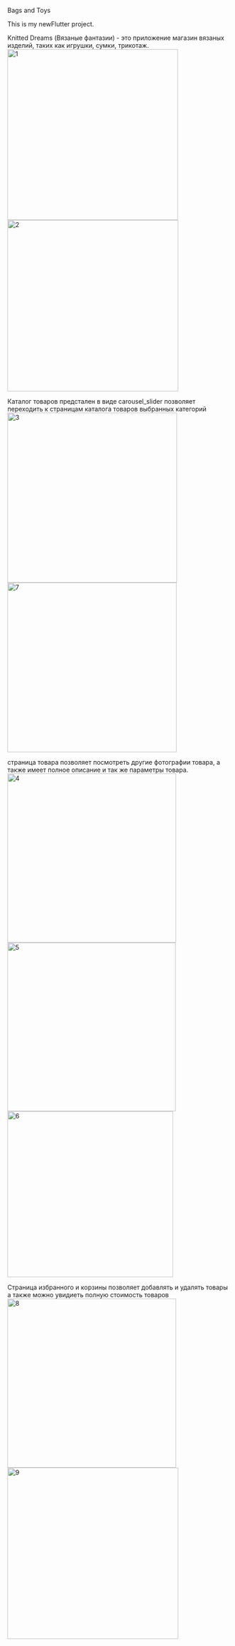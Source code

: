 Bags and Toys

This is my newFlutter project.

Knitted Dreams (Вязаные фантазии) - это приложение магазин вязаных изделий, таких как игрушки, сумки, трикотаж.  
<img width="384" alt="1" src="https://user-images.githubusercontent.com/91333676/225847275-680f4ef3-5806-4971-91ee-f3c224092503.png">
<img width="385" alt="2" src="https://user-images.githubusercontent.com/91333676/225847517-7d0383c7-8807-402d-88bd-7c625b7a87ce.png">

Каталог товаров предстален в виде carousel_slider позволяет переходить к страницам каталога товаров выбранных категорий
<img width="382" alt="3" src="https://user-images.githubusercontent.com/91333676/225848107-3caeccb5-fe33-4f3f-95fd-0872a8aaa570.png">
<img width="381" alt="7" src="https://user-images.githubusercontent.com/91333676/225848744-52feaac4-932a-4d6c-8535-33bd6f907895.png">

страница товара позволяет посмотреть другие фотографии товара, а также имеет полное описание и так же параметры товара. 
<img width="380" alt="4" src="https://user-images.githubusercontent.com/91333676/225848665-12fb10b5-5af5-42f2-b3b4-ca2722f35167.png">
<img width="379" alt="5" src="https://user-images.githubusercontent.com/91333676/225848989-ca8114e3-b298-4c79-9c92-bfa8a08b3a29.png">
<img width="373" alt="6" src="https://user-images.githubusercontent.com/91333676/225849049-f0f2efd5-2cba-405e-a11d-7db0f47cf67a.png">

Страница избранного и корзины позволяет добавлять и удалять товары а также можно увидиеть полную стоимость товаров
<img width="380" alt="8" src="https://user-images.githubusercontent.com/91333676/225850381-da0e1659-98e1-492c-8b92-52110ea55d97.png">
<img width="385" alt="9" src="https://user-images.githubusercontent.com/91333676/225850407-dad7a7e1-a6f7-4cd5-9312-a641a13cc478.png">


